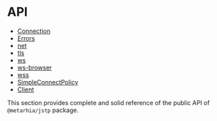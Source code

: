# API

* [Connection](./connection.md)
* [Errors](./errors.md)
* [net](./net.md)
* [tls](./tls.md)
* [ws](./ws.md)
* [ws-browser](./ws-browser.md)
* [wss](./wss.md)
* [SimpleConnectPolicy](./simple-connect-policy.md)
* [Client](./client.md)

This section provides complete and solid reference of the public API of
`@metarhia/jstp` package.

